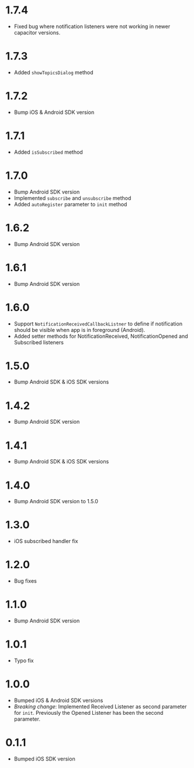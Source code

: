 # 1.7.4
* Fixed bug where notification listeners were not working in newer capacitor versions.

# 1.7.3
* Added `showTopicsDialog` method

# 1.7.2
* Bump iOS & Android SDK version

# 1.7.1
* Added `isSubscribed` method

# 1.7.0
* Bump Android SDK version
* Implemented `subscribe` and `unsubscribe` method
* Added `autoRegister` parameter to `init` method

# 1.6.2
* Bump Android SDK version

# 1.6.1
* Bump Android SDK version

# 1.6.0
* Support `NotificationReceivedCallbackListner` to define if notification should be visible when app is in foreground (Android).
* Added setter methods for NotificationReceived, NotificationOpened and Subscribed listeners

# 1.5.0
* Bump Android SDK & iOS SDK versions

# 1.4.2
* Bump Android SDK version

# 1.4.1
* Bump Android SDK & iOS SDK versions

# 1.4.0
* Bump Android SDK version to 1.5.0

# 1.3.0
* iOS subscribed handler fix

# 1.2.0
* Bug fixes

# 1.1.0
* Bump Android SDK version

# 1.0.1
* Typo fix

# 1.0.0
* Bumped iOS & Android SDK versions
* *Breaking change*: Implemented Received Listener as second parameter for `init`. Previously the Opened Listener has been the second parameter.

# 0.1.1
* Bumped iOS SDK version
